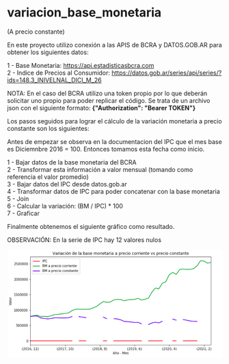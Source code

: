 # variacion_base_monetaria
(A precio constante)


En este proyecto utilizo conexión a las APIS de BCRA y DATOS.GOB.AR para obtener los siguientes datos:

1 - Base Monetaria: https://api.estadisticasbcra.com <br>
2 - Indice de Precios al Consumidor: https://datos.gob.ar/series/api/series/?ids=148.3_INIVELNAL_DICI_M_26

NOTA: En el caso del BCRA utilizo una token propio por lo que deberán solicitar uno propio para poder replicar el código. Se trata de un archivo json con el siguiente formato: <b> {"Authorization": "Bearer TOKEN"} </b>

Los pasos seguidos para lograr el cálculo de la variación monetaria a precio constante son los siguientes:

Antes de empezar se observa en la documentacion del IPC que el mes base es Diciemnbre 2016 = 100. Entonces tomamos esta fecha como inicio.

1 - Bajar datos de la base monetaria del BCRA <br>
2 - Transformar esta información a valor mensual (tomando como referencia el valor promedio) <br>
3 - Bajar datos del IPC desde datos.gob.ar <br>
4 - Transformar datos de IPC para poder concatenar con la base monetaria <br>
5 - Join <br>
6 - Calcular la variación: (BM / IPC) * 100 <br>
7 - Graficar

Finalmente obtenemos el siguiente gráfico como resultado.

OBSERVACIÓN: En la serie de IPC hay 12 valores nulos

<img src="/grafico.png"/>
